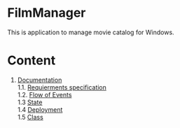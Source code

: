 # FilmManager
This is application to manage movie catalog for Windows.

# Content
 1. [Documentation](Documents)  
 1.1. [Requierments specification](Documents/SRS.md)  
 1.2. [Flow of Events](https://github.com/ussnik209/FilmManager/blob/master/Diagrams/Flow%20of%20Events.md)  
 1.3 [State](https://github.com/ussnik209/FilmManager/blob/master/Diagrams/State/README.md)   
 1.4 [Deployment](https://github.com/ussnik209/FilmManager/blob/master/Diagrams/Deployment/README.md)   
 1.5 [Class](https://github.com/ussnik209/FilmManager/blob/master/Diagrams/Class/README.md)
